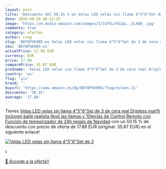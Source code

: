 ```yaml
---
layout: post
title: 'Descuento del 50.15 % en Velas LED velas sin llama 4"5"6"Set de 3'
date: 2020-08-29 08:22:25
image: 'https://m.media-amazon.com/images/I/31F5LoYG2pL._SL400_.jpg'
comments: true
category: ofertas
author: ring
slug: 'B07QPSK985-es Velas LED velas sin llama 4"5"6"Set de 3 de cera real...'
sku: 'B07QPSK985-es'
actualPrice: 17.88 EUR
currency: EUR
price: 17.88
comparePrice: 35.87 EUR
prodname: 'Velas LED velas sin llama 4"5"6"Set de 3 de cera real Dripless marfil incluyen baile realista llevó las llamas y 10teclas de Control Remoto con Función de temporizador de 24h regalo de Navidad'
country: 'es'
flag: '🇪🇸'
brand: ''
buyurl: 'https://www.amazon.es/dp/B07QPSK985/?tag=tolees-21'
descuento: '50.15'
average: '17.88'
---
```


Tienes [Velas LED velas sin llama 4"5"6"Set de 3 de cera real Dripless marfil incluyen baile realista llevó las llamas y 10teclas de Control Remoto con Función de temporizador de 24h regalo de Navidad](https://www.amazon.es/dp/B07QPSK985/?tag=tolees-21) con un 50.15 % de descuento con precio de oferta de 17.88 EUR (original: 35.87 EUR) en el siguiente enlace!

[![Velas LED velas sin llama 4"5"6"Set de 3](https://m.media-amazon.com/images/I/31F5LoYG2pL._SL400_.jpg)](https://www.amazon.es/dp/B07QPSK985/?tag=tolees-21)

ℹ️:


[🛒 Accede a la oferta!!](https://www.amazon.es/dp/B07QPSK985/?tag=tolees-21)
